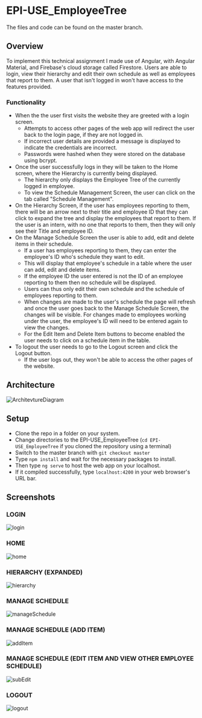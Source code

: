 # EPI-USE_EmployeeTree

The files and code can be found on the master branch.

## Overview
To implement this technical assignment I made use of Angular, with Angular Material, and Firebase's cloud storage called Firestore. Users are able to login, view their hierarchy and edit their own schedule as well as employees that report to them. A user that isn't logged in won't have access to the features provided.

### Functionality

* When the the user first visits the website they are greeted with a login screen.
  - Attempts to access other pages of the web app will redirect the user back to the login page, if they are not logged in.
  - If incorrect user details are provided a message is displayed to indicate the credentials are incorrect.
  - Passwords were hashed when they were stored on the database using bcrypt.
* Once the user successfully logs in they will be taken to the Home screen, where the Hierarchy is currently being displayed.
  - The hierarchy only displays the Employee Tree of the currently logged in employee.
  - To view the Schedule Management Screen, the user can click on the tab called "Schedule Management".
* On the Hierarchy Screen, if the user has employees reporting to them, there will be an arrow next to their title and employee ID that they can click to expand the tree and display the employees that report to them. If the user is an intern, with no one that reports to them, then they will only see their Title and employee ID.
* On the Manage Schedule Screen the user is able to add, edit and delete items in their schedule.
  - If a user has employees reporting to them, they can enter the employee's ID who's schedule they want to edit.
  - This will display that employee's schedule in a table where the user can add, edit and delete items.
  - If the employee ID the user entered is not the ID of an employee reporting to them then no schedule will be displayed.
  - Users can thus only edit their own schedule and the schedule of employees reporting to them.
  - When changes are made to the user's schedule the page will refresh and once the user goes back to the Manage Schedule Screen, the changes will be visible. For changes made to employees working under the user, the employee's ID will need to be entered again to view the changes.
  - For the Edit Item and Delete Item buttons to become enabled the user needs to click on a schedule item in the table.
* To logout the user needs to go to the Logout screen and click the Logout button.
  - If the user logs out, they won't be able to access the other pages of the website.

## Architecture

![ArchitevtureDiagram](https://user-images.githubusercontent.com/93199902/185946555-53f7d7fc-c1da-4022-b362-b0696faf7976.jpg)

## Setup

* Clone the repo in a folder on your system.
* Change directories to the EPI-USE_EmployeeTree (`cd EPI-USE_EmployeeTree` if you cloned the repository using a terminal)
* Switch to the master branch with `git checkout master`
* Type `npm install` and wait for the necessary packages to install.
* Then type `ng serve` to host the web app on your localhost.
* If it compiled successfully, type `localhost:4200` in your web browser's URL bar.

## Screenshots

### LOGIN

![login](https://user-images.githubusercontent.com/93199902/185972641-983831de-ebb1-40f5-b9dd-2d8d7b11b6ce.png)

### HOME

![home](https://user-images.githubusercontent.com/93199902/185972791-5bb0ce15-0104-4f9a-9c3d-2bc53db5f7d3.png)

### HIERARCHY (EXPANDED)

![hierarchy](https://user-images.githubusercontent.com/93199902/185972970-cef84214-38f9-45e1-837e-08fd7b03b7c3.png)


### MANAGE SCHEDULE

![manageSchedule](https://user-images.githubusercontent.com/93199902/185973207-03c1de4e-8ca8-47e8-ab93-ebbd9f6b215f.png)

### MANAGE SCHEDULE (ADD ITEM)

![addItem](https://user-images.githubusercontent.com/93199902/185975863-9e66bd00-93f5-4eb6-8576-90ed672b026b.png)

### MANAGE SCHEDULE (EDIT ITEM AND VIEW OTHER EMPLOYEE SCHEDULE)

![subEdit](https://user-images.githubusercontent.com/93199902/185976070-1f01f5e4-6bc2-48d0-89c8-82b4eadd77ab.png)

### LOGOUT

![logout](https://user-images.githubusercontent.com/93199902/185976147-8ca4c0b5-706f-494a-8cb9-0f2f82fd08dd.png)
